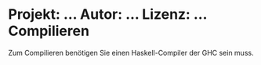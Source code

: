 Projekt: …
Autor: …
Lizenz: …
Compilieren
===========
Zum Compilieren benötigen Sie einen Haskell-Compiler der GHC sein muss.
